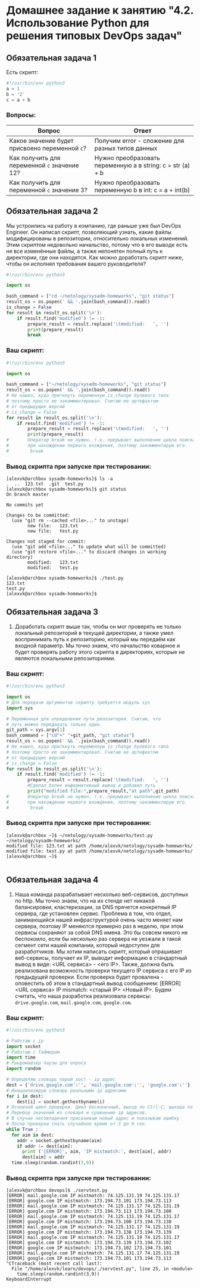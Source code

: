 # Домашнее задание к занятию "4.2. Использование Python для решения типовых DevOps задач"

## Обязательная задача 1

Есть скрипт:
```python
#!/usr/bin/env python3
a = 1
b = '2'
c = a + b
```

### Вопросы:
| Вопрос  | Ответ |
| ------------- | ------------- |
| Какое значение будет присвоено переменной `c`?  | Получим error - сложение для  разных типов данных |
| Как получить для переменной `c` значение 12?  | Нужно преобразовать переменную a в string: c = str (a) + b  |
| Как получить для переменной `c` значение 3?  | Нужно преобразовать переменную b в int: c = a + int(b)  |

## Обязательная задача 2
Мы устроились на работу в компанию, где раньше уже был DevOps Engineer. Он написал скрипт, позволяющий узнать, какие файлы модифицированы в репозитории, относительно локальных изменений. Этим скриптом недовольно начальство, потому что в его выводе есть не все изменённые файлы, а также непонятен полный путь к директории, где они находятся. Как можно доработать скрипт ниже, чтобы он исполнял требования вашего руководителя?

```python
#!/usr/bin/env python3

import os

bash_command = ["cd ~/netology/sysadm-homeworks", "git status"]
result_os = os.popen(' && '.join(bash_command)).read()
is_change = False
for result in result_os.split('\n'):
    if result.find('modified') != -1:
        prepare_result = result.replace('\tmodified:   ', '')
        print(prepare_result)
        break
```

### Ваш скрипт:
```python
#!/usr/bin/env python3

import os

bash_command = ["~/netology/sysadm-homeworks", "git status"]
result_os = os.popen(' && '.join(bash_command)).read()
# Не нашел, куда приткнуть переменную is_change булевого типа
# поэтому просто ее закомментировал. Считаю ее артефактом
# от предыдущих версий
# is_change = False
for result in result_os.split('\n'):
    if result.find('modified') != -1:
        prepare_result = result.replace('\tmodified:   ', '')
        print(prepare_result)
#       Оператор break не нужен, т.к. прерывает выполнение цикла поиска
#       при нахождении первого вхождения, поэтому закомментирую его.
#        break

```

### Вывод скрипта при запуске при тестировании:
```
[alexvk@archbox sysadm-homeworks]$ ls -a
.  ..  123.txt  .git  test.py
[alexvk@archbox sysadm-homeworks]$ git status
On branch master

No commits yet

Changes to be committed:
  (use "git rm --cached <file>..." to unstage)
        new file:   123.txt
        new file:   test.py

Changes not staged for commit:
  (use "git add <file>..." to update what will be committed)
  (use "git restore <file>..." to discard changes in working directory)
        modified:   123.txt
        modified:   test.py

[alexvk@archbox sysadm-homeworks]$ ./test.py 
123.txt
test.py
[alexvk@archbox sysadm-homeworks]$
```

## Обязательная задача 3
1. Доработать скрипт выше так, чтобы он мог проверять не только локальный репозиторий в текущей директории, а также умел воспринимать путь к репозиторию, который мы передаём как входной параметр. Мы точно знаем, что начальство коварное и будет проверять работу этого скрипта в директориях, которые не являются локальными репозиториями.

### Ваш скрипт:
```python
#!/usr/bin/env python3

import os
# Для передачи аргументов скрипту требуется модуль sys
import sys

# Переменная для определения пути репозитория. Считаю, что
# путь можно передавать только один.
git_path = sys.argv[1]
bash_command = ["cd"+" "+git_path, "git status"]
result_os = os.popen(' && '.join(bash_command)).read()
# Не нашел, куда приткнуть переменную is_change булевого типа
# поэтому просто ее закомментировал. Считаю ее артефактом
# от предыдущих версий
# is_change = False
for result in result_os.split('\n'):
    if result.find('modified') != -1:
        prepare_result = result.replace('\tmodified:   ', '')
        #Сделал более информативный вывод и добавил путь 
        print("modified file:",prepare_result,"at path",git_path)
#       Оператор break не нужен, т.к. прерывает выполнение цикла поиска
#       при нахождении первого вхождения, поэтому закомментирую его.
#        break

```

### Вывод скрипта при запуске при тестировании:
```
[alexvk@archbox ~]$ ~/netology/sysadm-homeworks/test.py ~/netology/sysadm-homeworks/
modified file: 123.txt at path /home/alexvk/netology/sysadm-homeworks/
modified file: test.py at path /home/alexvk/netology/sysadm-homeworks/
[alexvk@archbox ~]$ 


```

## Обязательная задача 4
1. Наша команда разрабатывает несколько веб-сервисов, доступных по http. Мы точно знаем, что на их стенде нет никакой балансировки, кластеризации, за DNS прячется конкретный IP сервера, где установлен сервис. Проблема в том, что отдел, занимающийся нашей инфраструктурой очень часто меняет нам сервера, поэтому IP меняются примерно раз в неделю, при этом сервисы сохраняют за собой DNS имена. Это бы совсем никого не беспокоило, если бы несколько раз сервера не уезжали в такой сегмент сети нашей компании, который недоступен для разработчиков. Мы хотим написать скрипт, который опрашивает веб-сервисы, получает их IP, выводит информацию в стандартный вывод в виде: <URL сервиса> - <его IP>. Также, должна быть реализована возможность проверки текущего IP сервиса c его IP из предыдущей проверки. Если проверка будет провалена - оповестить об этом в стандартный вывод сообщением: [ERROR] <URL сервиса> IP mismatch: <старый IP> <Новый IP>. Будем считать, что наша разработка реализовала сервисы: `drive.google.com`, `mail.google.com`, `google.com`.

### Ваш скрипт:
```python
#!/usr/bin/env python3

# Работаю с ip
import socket 
# Работаю с Таймером
import time 
# Рандомайзер паузы для опроса
import random

# Определяю словарь парой хост - ip адрес
dest = {'drive.google.com':'', 'mail.google.com':'', 'google.com':''}
# Инициализирую словарь реальными ip адресами
for i in dest:
    dest[i] = socket.gethostbyname(i)
# Основной цикл проверки. Цикл бесконечный, выход по Ctrl-C; выхода по условию не предусмотрено
# Перебор значений из словаря и сравнение ip адресов.
# В случае несовпадения присваиваю новый адрес и показываю ошибку
# После проверки спать случайное время от 3 до 9 сек.
while True : 
  for aim in dest:
    addr = socket.gethostbyname(aim)
    if addr != dest[aim]:
      print ('[ERROR]', aim, 'IP mistmatch:', dest[aim], addr)
      dest[aim] = addr
  time.sleep(random.randint(3,9))
```

### Вывод скрипта при запуске при тестировании:
```
[alexvk@archbox devops]$ ./servtest.py 
[ERROR] mail.google.com IP mistmatch: 74.125.131.19 74.125.131.17
[ERROR] google.com IP mistmatch: 173.194.73.101 173.194.73.113
[ERROR] mail.google.com IP mistmatch: 74.125.131.17 74.125.131.19
[ERROR] google.com IP mistmatch: 173.194.73.113 173.194.73.100
[ERROR] mail.google.com IP mistmatch: 74.125.131.19 74.125.131.17
[ERROR] google.com IP mistmatch: 173.194.73.100 173.194.73.138
[ERROR] mail.google.com IP mistmatch: 74.125.131.17 74.125.131.19
[ERROR] google.com IP mistmatch: 173.194.73.138 173.194.73.139
[ERROR] mail.google.com IP mistmatch: 74.125.131.19 74.125.131.17
[ERROR] google.com IP mistmatch: 173.194.73.139 173.194.73.102
[ERROR] google.com IP mistmatch: 173.194.73.102 173.194.73.101
[ERROR] mail.google.com IP mistmatch: 74.125.131.17 74.125.131.19
[ERROR] google.com IP mistmatch: 173.194.73.101 173.194.73.113
^CTraceback (most recent call last):
  File "/home/alexvk/learn/devops/./servtest.py", line 25, in <module>
    time.sleep(random.randint(3,9))
KeyboardInterrupt
```


